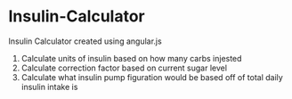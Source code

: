 # Insulin-Calculator
Insulin Calculator created using angular.js 

<ol>
<li>Calculate units of insulin based on how many carbs injested</li>
<li>Calculate correction factor based on current sugar level</li>
<li>Calculate what insulin pump figuration would be based off of total daily insulin intake is</li>
</ol>
